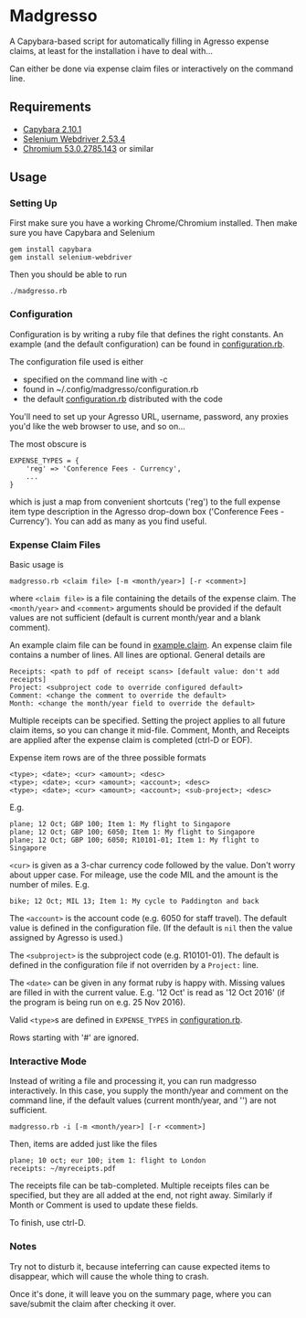# Madgresso

A Capybara-based script for automatically filling in Agresso expense claims, at
least for the installation i have to deal with...

Can either be done via expense claim files or interactively on the command line.

## Requirements

* [Capybara 2.10.1](https://rubygems.org/gems/capybara)
* [Selenium Webdriver 2.53.4](https://rubygems.org/gems/selenium-webdriver/versions/2.53.4)
* [Chromium 53.0.2785.143](http://www.chromium.org/) or similar


## Usage

### Setting Up

First make sure you have a working Chrome/Chromium installed.
Then make sure you have Capybara and Selenium

    gem install capybara
    gem install selenium-webdriver

Then you should be able to run

    ./madgresso.rb


### Configuration

Configuration is by writing a ruby file that defines the right constants.  An
example (and the default configuration) can be found in
[configuration.rb](configuration.rb).

The configuration file used is either

* specified on the command line with -c
* found in ~/.config/madgresso/configuration.rb
* the default [configuration.rb](configuration.rb) distributed with the code

You'll need to set up your Agresso URL, username, password, any proxies you'd
like the web browser to use, and so on...

The most obscure is

    EXPENSE_TYPES = {
        'reg' => 'Conference Fees - Currency',
        ...
    }

which is just a map from convenient shortcuts ('reg') to the full expense item
type description in the Agresso drop-down box ('Conference Fees - Currency').
You can add as many as you find useful.


### Expense Claim Files

Basic usage is

    madgresso.rb <claim file> [-m <month/year>] [-r <comment>]

where `<claim file>` is a file containing the details of the expense claim.
The `<month/year>` and `<comment>` arguments should be provided if the default
values are not sufficient (default is current month/year and a blank comment).

An example claim file can be found in [example.claim](example.claim).
An expense claim file contains a number of lines.
All lines are optional.
General details are

    Receipts: <path to pdf of receipt scans> [default value: don't add receipts]
    Project: <subproject code to override configured default>
    Comment: <change the comment to override the default>
    Month: <change the month/year field to override the default>

Multiple receipts can be specified.  Setting the project applies to all future
claim items, so you can change it mid-file.  Comment, Month, and Receipts are
applied after the expense claim is completed (ctrl-D or EOF).

Expense item rows are of the three possible formats

    <type>; <date>; <cur> <amount>; <desc>
    <type>; <date>; <cur> <amount>; <account>; <desc>
    <type>; <date>; <cur> <amount>; <account>; <sub-project>; <desc>

E.g.

    plane; 12 Oct; GBP 100; Item 1: My flight to Singapore
    plane; 12 Oct; GBP 100; 6050; Item 1: My flight to Singapore
    plane; 12 Oct; GBP 100; 6050; R10101-01; Item 1: My flight to Singapore

`<cur>` is given as a 3-char currency code followed by the value.  Don't worry
about upper case.  For mileage, use the code MIL and the amount is the number of
miles.  E.g.

    bike; 12 Oct; MIL 13; Item 1: My cycle to Paddington and back

The `<account>` is the account code (e.g. 6050 for staff travel).  The default
value is defined in the configuration file.  (If the default is `nil` then the
value assigned by Agresso is used.)

The `<subproject>` is the subproject code (e.g. R10101-01).  The default is
defined in the configuration file if not overriden by a `Project:` line.

The `<date>` can be given in any format ruby is happy with.  Missing values are
filled in with the current value.  E.g. '12 Oct' is read as '12 Oct 2016' (if
the program is being run on e.g. 25 Nov 2016).

Valid `<type>`s are defined in `EXPENSE_TYPES` in
[configuration.rb](configuration.rb).

Rows starting with '#' are ignored.


### Interactive Mode

Instead of writing a file and processing it, you can run madgresso interactively.
In this case, you supply the month/year and comment on the command line, if the
default values (current month/year, and '') are not sufficient.

    madgresso.rb -i [-m <month/year>] [-r <comment>]

Then, items are added just like the files

    plane; 10 oct; eur 100; item 1: flight to London
    receipts: ~/myreceipts.pdf

The receipts file can be tab-completed.  Multiple receipts files can be
specified, but they are all added at the end, not right away.  Similarly if
Month or Comment is used to update these fields.

To finish, use ctrl-D.


### Notes

Try not to disturb it, because inteferring can cause expected items to
disappear, which will cause the whole thing to crash.

Once it's done, it will leave you on the summary page, where you can save/submit
the claim after checking it over.
